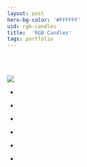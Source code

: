 ```yaml
---
layout: post
hero-bg-color: '#FFFFFF'
uid: rgb-candles
title:  'RGB Candles'
tags: portfolio
---
```


<div class="sqs-html-content">
 <p class="" style="white-space:pre-wrap;">
 </p>
</div>


<a href="{{ site.url }}/images/portfolio/rgb-candles/IMG_20180726_142934.jpg">
<img src = "{{ site.url }}/images/portfolio/rgb-candles/IMG_20180726_142934.jpg">
</a>


<ul class="projects clearfix">
  <li>
    <div class="project" style='background-image: url(/images/portfolio/rgb-candles/IMG_20180706_173457.jpg)'>
      <a class="cover" href="{{ site.url }}/images/portfolio/rgb-candles/IMG_20180706_173457.jpg"></a>
    </div>
  </li>
  <li>
    <div class="project" style='background-image: url(/images/portfolio/rgb-candles/IMG_20180726_142902.jpg)'>
      <a class="cover" href="{{ site.url }}/images/portfolio/rgb-candles/IMG_20180726_142902.jpg"></a>
    </div>
  </li>
  <li>
    <div class="project" style='background-image: url(/images/portfolio/rgb-candles/IMG_20180706_173504.jpg)'>
      <a class="cover" href="{{ site.url }}/images/portfolio/rgb-candles/IMG_20180706_173504.jpg"></a>
    </div>
  </li>
  <li>
    <div class="project" style='background-image: url(/images/portfolio/rgb-candles/IMG_20180726_142735.jpg)'>
      <a class="cover" href="{{ site.url }}/images/portfolio/rgb-candles/IMG_20180726_142735.jpg"></a>
    </div>
  </li>
  <li>
    <div class="project" style='background-image: url(/images/portfolio/rgb-candles/IMG_20180706_173501.jpg)'>
      <a class="cover" href="{{ site.url }}/images/portfolio/rgb-candles/IMG_20180706_173501.jpg"></a>
    </div>
  </li>
  <li>
    <div class="project" style='background-image: url(/images/portfolio/rgb-candles/IMG_20180726_142825.jpg)'>
      <a class="cover" href="{{ site.url }}/images/portfolio/rgb-candles/IMG_20180726_142825.jpg"></a>
    </div>
  </li>
</ul>


